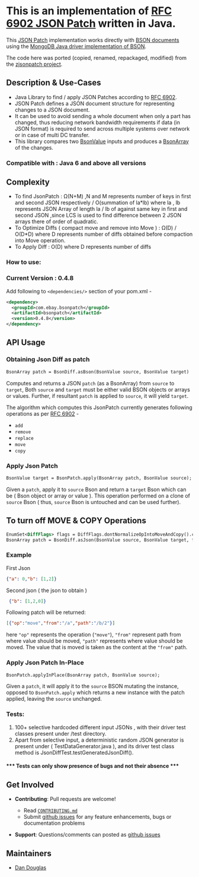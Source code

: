 # This is an implementation of  [RFC 6902 JSON Patch](http://tools.ietf.org/html/rfc6902) written in Java.

This [JSON Patch](http://jsonpatch.com) implementation works directly with [BSON documents](http://bsonspec.org/) using the [MongoDB Java driver implementation of BSON](https://www.mongodb.com/json-and-bson). 

The code here was ported (copied, renamed, repackaged, modified) from the [zjsonpatch project](https://github.com/flipkart-incubator/zjsonpatch).

## Description & Use-Cases
- Java Library to find / apply JSON Patches according to [RFC 6902](http://tools.ietf.org/html/rfc6902).
- JSON Patch defines a JSON document structure for representing changes to a JSON document.
- It can be used to avoid sending a whole document when only a part has changed, thus reducing network bandwidth requirements if data (in JSON format) is required to send across multiple systems over network or in case of multi DC transfer.
- This library compares two [BsonValue](http://mongodb.github.io/mongo-java-driver/3.6/javadoc/org/bson/BsonValue.html) inputs and produces a [BsonArray](http://mongodb.github.io/mongo-java-driver/3.6/javadoc/org/bson/BsonArray.html) of the changes.


### Compatible with : Java 6 and above all versions

## Complexity
- To find JsonPatch : Ω(N+M) ,N and M represents number of keys in first and second JSON respectively / O(summation of la*lb) where la , lb represents JSON Array of length la / lb of against same key in first and second JSON ,since LCS is used to find difference between 2 JSON arrays there of order of quadratic.
- To Optimize Diffs ( compact move and remove into Move ) : Ω(D) / O(D*D) where D represents number of diffs obtained before compaction into Move operation.
- To Apply Diff : O(D) where D represents number of diffs

### How to use:

### Current Version : 0.4.8

Add following to `<dependencies/>` section of your pom.xml -

```xml
<dependency>
  <groupId>com.ebay.bsonpatch</groupId>
  <artifactId>bsonpatch</artifactId>
  <version>0.4.8</version>
</dependency>
```

## API Usage

### Obtaining Json Diff as patch
```xml
BsonArray patch = BsonDiff.asBson(BsonValue source, BsonValue target)
```
Computes and returns a JSON `patch` (as a BsonArray) from `source`  to `target`,
Both `source` and `target` must be either valid BSON objects or arrays or values. 
Further, if resultant `patch` is applied to `source`, it will yield `target`.

The algorithm which computes this JsonPatch currently generates following operations as per [RFC 6902](https://tools.ietf.org/html/rfc6902) -  
 - `add`
 - `remove`
 - `replace`
 - `move`
 - `copy`
 
### Apply Json Patch
```xml
BsonValue target = BsonPatch.apply(BsonArray patch, BsonValue source);
```
Given a `patch`, apply it to `source` Bson and return a `target` Bson which can be ( Bson object or array or value ). This operation  performed on a clone of `source` Bson ( thus, `source` Bson is untouched and can be used further). 

 ## To turn off MOVE & COPY Operations
```xml
EnumSet<DiffFlags> flags = DiffFlags.dontNormalizeOpIntoMoveAndCopy().clone()
BsonArray patch = BsonDiff.asJson(BsonValue source, BsonValue target, flags)
```

### Example
First Json
```json
{"a": 0,"b": [1,2]}
```

Second json ( the json to obtain )
```json
 {"b": [1,2,0]}
```
Following patch will be returned:
```json
[{"op":"move","from":"/a","path":"/b/2"}]
```
here `"op"` represents the operation (`"move"`), `"from"` represent path from where value should be moved, `"path"` represents where value should be moved. The value that is moved is taken as the content at the `"from"` path.

### Apply Json Patch In-Place
```xml
BsonPatch.applyInPlace(BsonArray patch, BsonValue source);
```
Given a `patch`, it will apply it to the `source` BSON mutating the instance, opposed to `BsonPatch.apply` which returns 
a new instance with the patch applied, leaving the `source` unchanged.

### Tests:
1. 100+ selective hardcoded different input JSONs , with their driver test classes present under /test directory.
2. Apart from selective input, a deterministic random JSON generator is present under ( TestDataGenerator.java ),  and its driver test class method is JsonDiffTest.testGeneratedJsonDiff().

#### *** Tests can only show presence of bugs and not their absence ***

## Get Involved

* **Contributing**: Pull requests are welcome!
  * Read [`CONTRIBUTING.md`](CONTRIBUTING.md) 
  * Submit [github issues](https://github.com/eBay/bsonpatch/issues) for any feature enhancements, bugs or documentation problems
    
* **Support**: Questions/comments can posted as [github issues](https://github.com/eBay/bsonpatch/issues)

## Maintainers

* [Dan Douglas](https://github.com/dandoug) 
